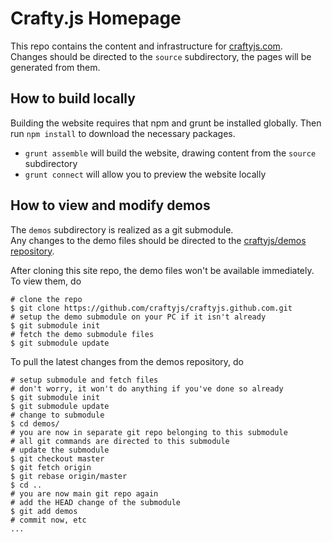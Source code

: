 # Crafty.js Homepage

This repo contains the content and infrastructure for [craftyjs.com](http://craftyjs.com/).  
Changes should be directed to the `source` subdirectory, the pages will be generated from them.

## How to build locally

Building the website requires that npm and grunt be installed globally.  Then run `npm install` to download the necessary packages.

- `grunt assemble` will build the website, drawing content from the `source` subdirectory
- `grunt connect` will allow you to preview the website locally

## How to view and modify demos

The `demos` subdirectory is realized as a git submodule.  
Any changes to the demo files should be directed to the [craftyjs/demos repository](https://github.com/craftyjs/demos).

After cloning this site repo, the demo files won't be available immediately. To view them, do
```shell
# clone the repo
$ git clone https://github.com/craftyjs/craftyjs.github.com.git
# setup the demo submodule on your PC if it isn't already
$ git submodule init
# fetch the demo submodule files
$ git submodule update
```

To pull the latest changes from the demos repository, do
```shell
# setup submodule and fetch files
# don't worry, it won't do anything if you've done so already
$ git submodule init
$ git submodule update
# change to submodule
$ cd demos/
# you are now in separate git repo belonging to this submodule
# all git commands are directed to this submodule
# update the submodule
$ git checkout master
$ git fetch origin
$ git rebase origin/master
$ cd ..
# you are now main git repo again
# add the HEAD change of the submodule
$ git add demos
# commit now, etc
...
```
